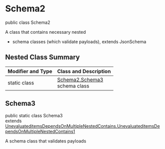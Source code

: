 # Schema2
public class Schema2

A class that contains necessary nested
- schema classes (which validate payloads), extends JsonSchema

## Nested Class Summary
| Modifier and Type | Class and Description |
| ----------------- | ---------------------- |
| static class | [Schema2.Schema3](#schema3)<br> schema class |

## Schema3
public static class Schema3<br>
extends [UnevaluateditemsDependsOnMultipleNestedContains.UnevaluateditemsDependsOnMultipleNestedContains1](../../../../../../../../components/schemas/UnevaluateditemsDependsOnMultipleNestedContains.md#unevaluateditemsdependsonmultiplenestedcontains1)

A schema class that validates payloads
